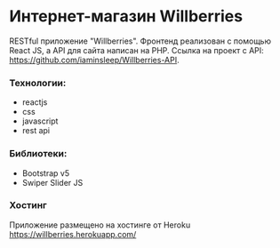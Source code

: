 # Интернет-магазин Willberries

RESTful приложение "Willberries". Фронтенд реализован с помощью React JS, а API для сайта написан на PHP.
Ссылка на проект с API: https://github.com/iaminsleep/Willberries-API.

### Технологии:

- reactjs
- css
- javascript
- rest api

### Библиотеки:

- Bootstrap v5
- Swiper Slider JS

### Хостинг
Приложение размещено на хостинге от Heroku </br>
https://willberries.herokuapp.com/

